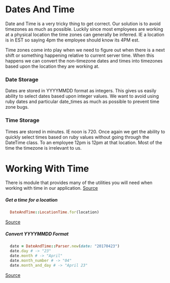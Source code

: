 # Dates And Time

Date and Time is a very tricky thing to get correct. Our solution is to avoid
timezones as much as possible. Luckily since most employees are working at a
physical location the time zones can generally be inferred. IE a location is 
in EST so saying 4pm the employee should know its 4PM est. 

Time zones come into play when we need to figure out when there is a next shift
or something happening relative to current server time. When this happens we
can convert the non-timezone dates and times into timezones based upon the
location they are working at.

### Date Storage

Dates are stored in YYYYMMDD format as integers. This gives us easily ability
to select dates based upon integer values. We want to avoid using ruby dates
and particular date_times as much as possible to prevent time zone bugs.

### Time Storage

Times are stored in minutes. IE noon is 720. Once again we get the ability to
quickly select times based on ruby values without going through the DateTime
class. To an employee 12pm is 12pm at that location. Most of the time the 
timezone is irrelevant to us.

Working With Time
======

There is module that provides many of the utilities you will need when working
with time in our application. [Source](/app/models/date_and_time)

#####  Get a time for a location

```ruby
  DateAndTime::LocationTime.for(location)
```
[Source](/app/models/date_and_time/location_time.rb)

##### Convert YYYYMMDD Format
```ruby
  date = DateAndTime::Parser.new(date: "20170423")
  date.day # -> "23"
  date.month # -> "April"
  date.month_number # -> "04"
  date.month_and_day # -> "April 23"
```
[Source](/app/models/date_and_time/parser.rb)
